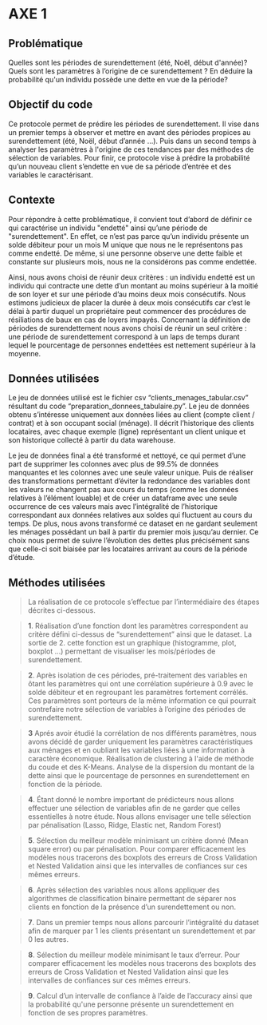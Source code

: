 # AXE 1

## Problématique

Quelles sont les périodes de surendettement (été, Noël, début d'année)? Quels sont les paramètres à l’origine de ce surendettement ? En déduire la probabilité qu'un individu possède une dette en vue de la période? 

## Objectif du code 

Ce protocole permet de prédire les périodes de surendettement. Il vise dans un premier temps à observer et mettre en avant des périodes propices au surendettement (été, Noël, début d’année …). 
Puis dans un second temps à analyser les paramètres à l'origine de ces tendances  par des méthodes de sélection de variables. Pour finir, ce protocole vise à prédire la probabilité qu’un nouveau client s’endette en vue de sa période d’entrée et des variables le caractérisant. 

## Contexte 

Pour répondre à cette problématique, il convient tout d’abord de définir ce qui caractérise un individu "endetté" ainsi qu’une période de "surendettement". En effet, ce n’est pas parce qu’un individu présente un solde débiteur pour un mois M unique que nous ne le représentons pas comme endetté. De même, si une personne observe une dette faible et constante sur plusieurs mois, nous ne la considérons pas comme endettée. 

Ainsi, nous avons choisi de réunir deux critères : un individu endetté est un individu qui contracte une dette d’un montant au moins supérieur à la moitié de son loyer et sur une période d’au moins deux mois consécutifs. Nous estimons judicieux de placer la durée à deux mois consécutifs car c’est le délai à partir duquel un propriétaire peut commencer des procédures de résiliations de baux en cas de loyers impayés. 
Concernant la définition de périodes de surendettement nous avons choisi de réunir un seul critère : une période de surendettement correspond à un laps de temps durant lequel le pourcentage de personnes endettées est nettement supérieur à la moyenne. 


## Données utilisées

Le jeu de données utilisé  est le fichier  csv “clients_menages_tabular.csv” résultant du code “preparation_donnees_tabulaire.py”. Le jeu de données obtenu s’intéresse uniquement aux données liées au client (compte client / contrat) et à son occupant social (ménage). Il décrit l’historique des clients locataires, avec chaque exemple (ligne) représentant un client unique et son historique collecté à partir du data warehouse. 

Le jeu de données final a été transformé et nettoyé, ce qui permet d’une part de supprimer les colonnes avec plus de 99.5% de données manquantes et les colonnes avec une seule valeur unique. Puis de réaliser des transformations permettant d’éviter la redondance des variables dont les valeurs ne changent pas aux cours du temps (comme les données relatives à l’élément louable) et de créer un dataframe avec une seule occurrence de ces valeurs mais avec l’intégralité de l’historique correspondant aux données relatives aux soldes qui fluctuent au cours du temps. 
De plus, nous avons transformé ce dataset en ne gardant seulement les ménages possédant un bail à partir du premier mois jusqu’au dernier. Ce choix nous permet de suivre l’évolution des dettes plus précisément sans que celle-ci soit biaisée par les locataires arrivant au cours de la période d’étude. 


## Méthodes utilisées

> La réalisation de ce protocole s’effectue par l’intermédiaire des étapes décrites ci-dessous.

> **1**. Réalisation d’une fonction dont les paramètres correspondent au critère défini ci-dessus de “surendettement” ainsi que le dataset. La sortie de 2. cette fonction est un graphique (histogramme, plot, boxplot …) permettant de visualiser les mois/périodes de surendettement. 

> **2**. Après isolation de ces périodes, pré-traitement des variables en ôtant les paramètres qui ont une corrélation supérieure à 0.9 avec le solde débiteur et en regroupant les paramètres fortement corrélés. Ces paramètres sont porteurs de la même information ce qui pourrait contrefaire notre sélection de variables à l’origine des périodes de surendettement. 

> **3** Aprés avoir étudié la corrélation de nos différents paramètres, nous avons décidé de garder uniquement les paramètres caractéristiques aux ménages et en oubliant les variables liées à une information à caractère économique. Réalisation de clustering à l'aide de méthode du coude et des K-Means. Analyse de la dispersion du montant de la dette ainsi que le pourcentage de personnes en surendettement en fonction de la période. 

> **4**. Étant donné le nombre important de prédicteurs nous allons effectuer une sélection de variables afin de ne garder que celles essentielles à notre étude. Nous allons envisager une telle sélection par pénalisation (Lasso, Ridge, Elastic net, Random Forest)

> **5**. Sélection du meilleur modèle minimisant un critère donné (Mean square error) ou par pénalisation. Pour comparer efficacement les modèles nous tracerons des boxplots des erreurs de Cross Validation et Nested Validation ainsi que les intervalles de confiances sur ces mêmes erreurs. 

> **6**. Après sélection des variables nous allons appliquer des algorithmes de classification binaire permettant de séparer nos clients en fonction de la présence d’un surendettement ou non. 

> **7**. Dans un premier temps nous allons parcourir l’intégralité du dataset afin de marquer par 1 les clients présentant un surendettement et par 0 les autres. 

> **8**. Sélection du meilleur modèle minimisant le taux d’erreur. Pour comparer efficacement les modèles nous tracerons des boxplots des erreurs de Cross Validation et Nested Validation ainsi que les intervalles de confiances sur ces mêmes erreurs. 

> **9**. Calcul d’un intervalle de confiance à l’aide de l’accuracy ainsi que la probabilité qu'une personne présente un surendettement en fonction de ses propres paramètres. 

